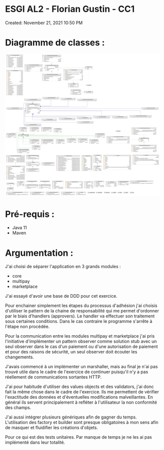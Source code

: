 # ESGI AL2 - Florian Gustin - CC1

Created: November 21, 2021 10:50 PM

# Diagramme de classes :

![esgi_al2_cc1_florian_gustin.png](diagram.png)

# Pré-requis :

- Java 11
- Maven

# Argumentation :

J'ai choisi de séparer l'application en 3 grands modules :

- core
- multipay
- marketplace

J'ai essayé d'avoir une base de DDD pour cet exercice.

Pour enchainer simplement les étapes du processus d'adhésion j'ai choisis d'utiliser le pattern de la chaine de responsabilité qui me permet d'ordonner par le biais d'handlers (approvers). Le handler va effectuer son traitement sous certaines conditions. Dans le cas contraire le programme s'arrête à l'étape non procédée.

Pour la communication entre les modules multipay et marketplace j'ai pris l'initiative d'implémenter un pattern observer comme solution stub avec un seul observer dans le cas d'un paiement ou d'une autorisation de paiement et pour des raisons de sécurité, un seul observer doit écouter les changements.

J'avais commencé à un implémenter un marshaller, mais au final je n'ai pas trouvé utile dans le cadre de l'exercice de continuer puisqu'il n'y a pas réellement de communications sortantes HTTP.

J'ai pour habitude d'utiliser des values objects et des validators, j'ai donc fait la même chose dans le cadre de l'exercice. Ils me permettent de vérifier l'exactitude des données et d'éventuelles modifications malveillantes. En général ils servent principalement à refléter à l'utilisateur la non conformité des champs.

J'ai aussi intégrer plusieurs génériques afin de gagner du temps. L'utilisation des factory et builder sont presque obligatoires à mon sens afin de masquer et fluidifier les créations d'objets.

Pour ce qui est des tests unitaires. Par manque de temps je ne les ai pas implémenté dans leur totalité.